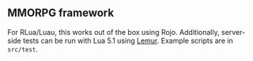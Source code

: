 ## MMORPG framework

For RLua/Luau, this works out of the box using Rojo.
Additionally, server-side tests can be run with Lua 5.1 using [Lemur](https://github.com/LPGhatguy/lemur).
Example scripts are in `src/test`.

